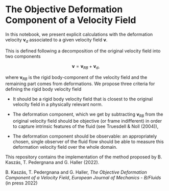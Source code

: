 # The Objective Deformation Component of a Velocity Field


In this notebook, we present explicit calculations with the deformation velocity $\mathbf{v}_d$ associated to a given velocity field $\mathbf{v}$. 

This is defined following a decomposition of the original velocity field into two components

$$
\mathbf{v} = \mathbf{v}_{RB} + \mathbf{v}_{d},
$$

where $\mathbf{v}_{RB}$ is the rigid body-component of the velocity field and the remaining part comes from deformations. 
We propose three criteria for defining the rigid body velocity field

- It should be a rigid body velocity field that is closest to the original velocity field in a physically relevant norm.

- The deformation component, which we get by subtracting $\mathbf{v}_{RB}$ from the original velocity field should be objective (or frame indifferent) in order to capture
intrinsic features of the fluid (see Truesdell & Noll (2004)),

- The deformation component should be observable: an appropriately chosen, single observer of the fluid flow should be able to measure this deformation velocity field over the whole domain.

This repository contains the implementation of the method proposed by B. Kaszás, T. Pedergnana and G. Haller (2022).



B. Kaszás, T. Pedergnana and G. Haller, _The Objective Deformation Component of a Velocity Field_, _European Journal of Mechanics - B/Fluids_ (in press 2022)
